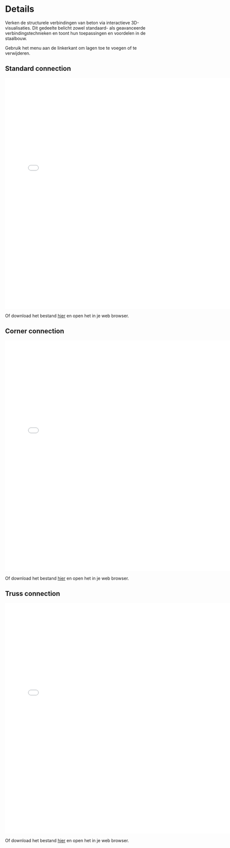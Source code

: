# Details

Verken de structurele verbindingen van beton via interactieve 3D-visualisaties. Dit gedeelte belicht zowel standaard- als geavanceerde verbindingstechnieken en toont hun toepassingen en voordelen in de staalbouw.  

Gebruik het menu aan de linkerkant om lagen toe te voegen of te verwijderen.


## Standard connection

<div>
    <iframe src="../../_static/Connection_Steel_Standard.html" width="750" height="750" frameborder="0"></iframe>
</div>

Of download het bestand [hier](../../_static/Connection_Steel_Standard.html) en open het in je web browser.


## Corner connection

<div>
    <iframe src="../../_static/Connection_Steel_Corner.html" width="750" height="750" frameborder="0"></iframe>
</div>

Of download het bestand [hier](../../_static/Connection_Steel_Corner.html) en open het in je web browser.


## Truss connection

<div>
    <iframe src="../../_static/Connection_Steel_Truss.html" width="750" height="750" frameborder="0"></iframe>
</div>

Of download het bestand [hier](../../_static/Connection_Steel_Truss.html) en open het in je web browser.